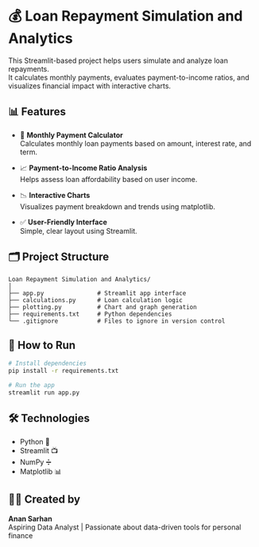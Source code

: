 
# 💰 Loan Repayment Simulation and Analytics

This Streamlit-based project helps users simulate and analyze loan repayments.  
It calculates monthly payments, evaluates payment-to-income ratios, and visualizes financial impact with interactive charts.

## 📊 Features

- 🧮 **Monthly Payment Calculator**  
  Calculates monthly loan payments based on amount, interest rate, and term.

- 📈 **Payment-to-Income Ratio Analysis**  
  Helps assess loan affordability based on user income.

- 📉 **Interactive Charts**  
  Visualizes payment breakdown and trends using matplotlib.

- ✅ **User-Friendly Interface**  
  Simple, clear layout using Streamlit.

## 🗂️ Project Structure

```
Loan Repayment Simulation and Analytics/
│
├── app.py               # Streamlit app interface
├── calculations.py      # Loan calculation logic
├── plotting.py          # Chart and graph generation
├── requirements.txt     # Python dependencies
└── .gitignore           # Files to ignore in version control
```

## 🚀 How to Run

```bash
# Install dependencies
pip install -r requirements.txt

# Run the app
streamlit run app.py
```

## 🛠 Technologies

- Python 🐍
- Streamlit 📺
- NumPy ➗
- Matplotlib 📊

## 🙋‍♀️ Created by

**Anan Sarhan**  
Aspiring Data Analyst | Passionate about data-driven tools for personal finance
